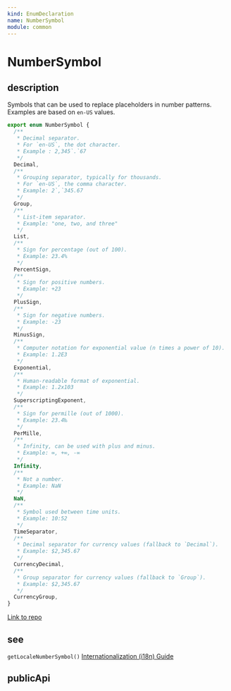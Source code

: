 ```yaml
---
kind: EnumDeclaration
name: NumberSymbol
module: common
---
```


# NumberSymbol

## description

Symbols that can be used to replace placeholders in number patterns.
Examples are based on `en-US` values.

```ts
export enum NumberSymbol {
  /**
   * Decimal separator.
   * For `en-US`, the dot character.
   * Example : 2,345`.`67
   */
  Decimal,
  /**
   * Grouping separator, typically for thousands.
   * For `en-US`, the comma character.
   * Example: 2`,`345.67
   */
  Group,
  /**
   * List-item separator.
   * Example: "one, two, and three"
   */
  List,
  /**
   * Sign for percentage (out of 100).
   * Example: 23.4%
   */
  PercentSign,
  /**
   * Sign for positive numbers.
   * Example: +23
   */
  PlusSign,
  /**
   * Sign for negative numbers.
   * Example: -23
   */
  MinusSign,
  /**
   * Computer notation for exponential value (n times a power of 10).
   * Example: 1.2E3
   */
  Exponential,
  /**
   * Human-readable format of exponential.
   * Example: 1.2x103
   */
  SuperscriptingExponent,
  /**
   * Sign for permille (out of 1000).
   * Example: 23.4‰
   */
  PerMille,
  /**
   * Infinity, can be used with plus and minus.
   * Example: ∞, +∞, -∞
   */
  Infinity,
  /**
   * Not a number.
   * Example: NaN
   */
  NaN,
  /**
   * Symbol used between time units.
   * Example: 10:52
   */
  TimeSeparator,
  /**
   * Decimal separator for currency values (fallback to `Decimal`).
   * Example: $2,345.67
   */
  CurrencyDecimal,
  /**
   * Group separator for currency values (fallback to `Group`).
   * Example: $2,345.67
   */
  CurrencyGroup,
}
```

[Link to repo](https://github.com/timdeschryver/angular/blob/master/packages/common/src/i18n/locale_data_api.ts#L121-L194)

## see

`getLocaleNumberSymbol()`
[Internationalization (i18n) Guide](https://angular.io/guide/i18n)

## publicApi
